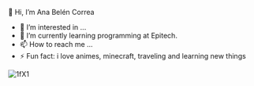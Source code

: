 👋 Hi, I’m Ana Belén Correa

- 👀 I’m interested in ...
- 🌱 I’m currently learning programming at Epitech.
- 📫 How to reach me ...
- ⚡ Fun fact: i love animes, minecraft, traveling and learning new things

![1fX1](https://github.com/user-attachments/assets/a74b5c81-5c8b-4103-bfa7-3dd0f0e247e4)

